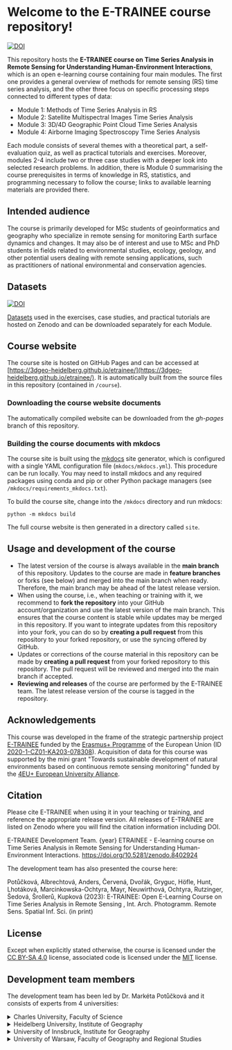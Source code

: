 # Welcome to the E-TRAINEE course repository!

[![DOI](https://zenodo.org/badge/643862021.svg)](https://zenodo.org/badge/latestdoi/643862021)

This repository hosts the **E-TRAINEE course on Time Series Analysis in Remote Sensing for Understanding Human-Environment Interactions**, which is an open e-learning course containing four main modules. The first one provides a general overview of methods for remote sensing (RS) time series analysis, and the other three focus on specific processing steps connected to different types of data:

* Module 1: Methods of Time Series Analysis in RS
* Module 2: Satellite Multispectral Images Time Series Analysis
* Module 3: 3D/4D Geographic Point Cloud Time Series Analysis
* Module 4: Airborne Imaging Spectroscopy Time Series Analysis

Each module consists of several themes with a theoretical part, a self-evaluation quiz, as well as practical tutorials and exercises. Moreover, modules 2-4 include two or three case studies with a deeper look into selected research problems. In addition, there is Module 0 summarising the course prerequisites in terms of knowledge in RS, statistics, and programming necessary to follow the course; links to available learning materials are provided there.

## Intended audience

The course is primarily developed for MSc students of geoinformatics and geography who specialize in remote sensing for monitoring Earth surface dynamics and changes. It may also be of interest and use to MSc and PhD students in fields related to environmental studies, ecology, geology, and other potential users dealing with remote sensing applications, such as practitioners of national environmental and conservation agencies.

## Datasets

[![DOI](https://zenodo.org/badge/DOI/10.5281/zenodo.10003574.svg)](https://doi.org/10.5281/zenodo.10003574) 

[Datasets](https://doi.org/10.5281/zenodo.10003574) used in the exercises, case studies, and practical tutorials are hosted on Zenodo and can be downloaded separately for each Module.

## Course website

The course site is hosted on GitHub Pages and can be accessed at [https://3dgeo-heidelberg.github.io/etrainee/](https://3dgeo-heidelberg.github.io/etrainee/). It is automatically built from the source files in this repository (contained in `/course`).

### Downloading the course website documents

The automatically compiled website can be downloaded from the *gh-pages* branch of this repository.

### Building the course documents with mkdocs

The course site is built using the [mkdocs](https://www.mkdocs.org/) site generator, which is configured with a single YAML configuration file (`mkdocs/mkdocs.yml`). This procedure can be run locally. You may need to install mkdocs and any required packages using conda and pip or other Python package managers (see `/mkdocs/requirements_mkdocs.txt`).

To build the course site, change into the `/mkdocs` directory and run mkdocs:

`python -m mkdocs build`

The full course website is then generated in a directory called `site`.

## Usage and development of the course

* The latest version of the course is always available in the **main branch** of this repository. Updates to the course are made in **feature branches** or forks (see below) and merged into the main branch when ready. Therefore, the main branch may be ahead of the latest release version.
* When using the course, i.e., when teaching or training with it, we recommend to **fork the repository** into your GitHub account/organization and use the latest version of the main branch. This ensures that the course content is stable while updates may be merged in this repository. If you want to integrate updates from this repository into your fork, you can do so by **creating a pull request** from this repository to your forked repository, or use the syncing offered by GitHub. 
* Updates or corrections of the course material in this repository can be made by **creating a pull request** from your forked repository to this repository. The pull request will be reviewed and merged into the main branch if accepted.
* **Reviewing and releases** of the course are performed by the E-TRAINEE team. The latest release version of the course is tagged in the repository.

## Acknowledgements

This course was developed in the frame of the strategic partnership project [E-TRAINEE](https://web.natur.cuni.cz/gis/etrainee/index.html) funded by the [Erasmus+ Programme](https://www.erasmusplus.de/) of the European Union (ID [2020-1-CZ01-KA203-078308](https://erasmus-plus.ec.europa.eu/projects/search/details/2020-1-CZ01-KA203-078308)).
Acquisition of data for this course was supported by the mini grant "Towards sustainable development of natural environments based on continuous remote sensing monitoring" funded by the [4EU+ European University Alliance](https://4eualliance.eu/).

## Citation
Please cite E-TRAINEE when using it in your teaching or training, and reference the appropriate release version. All releases of E-TRAINEE are listed on Zenodo where you will find the citation information including DOI.

E-TRAINEE Development Team. {year} ETRAINEE - E-learning course on Time Series Analysis in Remote Sensing for Understanding Human-Environment Interactions. https://doi.org/10.5281/zenodo.8402924

The development team has also presented the course here:

Potůčková, Albrechtová, Anders, Červená, Dvořák, Gryguc, Höfle, Hunt, Lhotáková, Marcinkowska-Ochtyra, Mayr, Neuwirthová, Ochtyra, Rutzinger, Šedová, Šrollerů, Kupková (2023): E-TRAINEE: Open E-Learning Course on Time Series Analysis in Remote Sensing , Int. Arch. Photogramm. Remote Sens. Spatial Inf. Sci. (in print)

## License
Except when explicitly stated otherwise, the course is licensed under the [CC BY-SA 4.0](https://creativecommons.org/licenses/by-sa/4.0/) license, associated code is licensed under the [MIT](https://choosealicense.com/licenses/mit/) license.

## Development team members
The development team has been led by Dr. Markéta Potůčková and it consists of experts from 4 universities:

<details>
<summary>Charles University, Faculty of Science</summary>

| [Dept. of Applied Geoinformatics and Cartography](https://www.natur.cuni.cz/geography/department-of-applied-geoinformatics-and-cartography?set_language=en)  |   |   |
|:---|:---:|:---:|
| Dr. Markéta Potůčková  | [web](https://www.natur.cuni.cz/geografie/geoinformatika-kartografie/mpot)  | [ORCID](https://orcid.org/0000-0002-8760-790X)  |
| Dr. Lucie Kupková      | [web](https://www.natur.cuni.cz/geografie/geoinformatika-kartografie/lkupkova)  | [ORCID](https://orcid.org/0000-0002-0270-0516)  |
| Dr. Lucie Červená      | [web](https://www.natur.cuni.cz/geografie/geoinformatika-kartografie/cervl7an)  | [ORCID](https://orcid.org/0000-0001-5246-1106)  |
| Alex Šrollerů          |   |   |
| Jakub Dvořák           |   | [ORCID](https://orcid.org/0000-0001-7845-7738)  |
| Adéla Šedová           |   |   |
|   |   |   |
| [**Dept. of Experimental Plant Biology**](https://www.natur.cuni.cz/biology/plant-biology)  |   |   |
| Prof. Jana Albrechtová | [web](http://kfrserver.natur.cuni.cz/lide/albrecht)  | [ORCID](https://orcid.org/0000-0001-6912-1992) |
| Dr. Zuzana Lhotáková   |   | [ORCID](https://orcid.org/0000-0003-3060-641X)  |
| Dr. Lena Hunt          |   | [ORCID](https://orcid.org/0000-0002-7605-1379)  |
| Dr. Eva Neuwirthová    |   | [ORCID](https://orcid.org/0000-0001-5613-847X)  |
</details>

<details>
<summary>Heidelberg University, Institute of Geography</summary>

| [3D Geospatial Data Processing Group](https://www.geog.uni-heidelberg.de/3dgeo/index_en.html)  |   |   |
|---|:---:|:---:|
| Prof. Bernhard Höfle   | [web](https://www.geog.uni-heidelberg.de/gis/hoefle.html)  | [ORCID](https://orcid.org/0000-0001-5849-1461)  |
| Dr. Katharina Anders   | [web](https://www.geog.uni-heidelberg.de/gis/anders.html)  | [ORCID](https://orcid.org/0000-0001-5698-7041)  |
| Sina Antonia Zumstein  |   |   |
</details>

<details>
<summary>University of Innsbruck, Institute for Geography</summary>

| [Remote Sensing & Topographic LiDAR Research Group](https://www.uibk.ac.at/geographie/lidar)  |   |   |
|---|:---:|:---:|
| Dr. Martin Rutzinger   | [web](https://www.uibk.ac.at/geographie/personal/rutzinger)  | [ORCID](https://orcid.org/0000-0001-6628-4681)  |
| Dr. Andreas Mayr       | [web](https://www.uibk.ac.at/geographie/personal/mayr)  | [ORCID](https://orcid.org/0000-0001-8305-4765)  |
</details>

<details>
<summary>University of Warsaw, Faculty of Geography and Regional Studies</summary>

| [Dept. of Geoinformatics, Cartography and Remote Sensing](http://geoinformatics.uw.edu.pl/)  |   |   |
|---|:---:|:---:|
| Dr. Adriana Marcinkowska-Ochtyra | [web](http://geoinformatics.uw.edu.pl/adriana-marcinkowska-ochtyra)  | [ORCID](https://orcid.org/0000-0002-9080-3899)  |
| Dr. Adrian Ochtyra               | [web](http://geoinformatics.uw.edu.pl/adrian-ochtyra)  | [ORCID](https://orcid.org/0000-0003-4799-8093)  |
| Krzysztof Gryguc                 |   | [ORCID](https://orcid.org/0000-0002-8107-6837)  |
</details>
